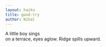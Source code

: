 ```yaml
---
layout: haiku
title: good-try
author: Nihal
---
```


A little boy sings <br>
on a terrace, eyes aglow.
Ridge spills upward. <br>
